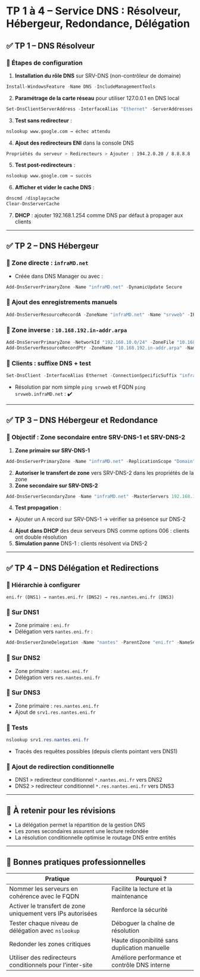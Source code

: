 # TP 1 à 4 – Service DNS : Résolveur, Hébergeur, Redondance, Délégation

## ✅ TP 1 – DNS Résolveur

### 🔹 Étapes de configuration

1. **Installation du rôle DNS** sur SRV-DNS (non-contrôleur de domaine)

```powershell
Install-WindowsFeature -Name DNS -IncludeManagementTools
```

2. **Paramétrage de la carte réseau** pour utiliser 127.0.0.1 en DNS local

```powershell
Set-DnsClientServerAddress -InterfaceAlias "Ethernet" -ServerAddresses 127.0.0.1
```

3. **Test sans redirecteur** :

```bash
nslookup www.google.com → échec attendu
```

4. **Ajout des redirecteurs ENI** dans la console DNS

```bash
Propriétés du serveur > Redirecteurs > Ajouter : 194.2.0.20 / 8.8.8.8
```

5. **Test post-redirecteurs** :

```bash
nslookup www.google.com → succès
```

6. **Afficher et vider le cache DNS** :

```powershell
dnscmd /displaycache
Clear-DnsServerCache
```

7. **DHCP** : ajouter 192.168.1.254 comme DNS par défaut à propager aux clients

---

## ✅ TP 2 – DNS Hébergeur

### 🔹 Zone directe : `infraMD.net`

- Créée dans DNS Manager ou avec :

```powershell
Add-DnsServerPrimaryZone -Name "infraMD.net" -DynamicUpdate Secure
```

### 🔹 Ajout des enregistrements manuels

```powershell
Add-DnsServerResourceRecordA -ZoneName "infraMD.net" -Name "srvweb" -IPv4Address "192.168.10.10"
```

### 🔹 Zone inverse : `10.168.192.in-addr.arpa`

```powershell
Add-DnsServerPrimaryZone -NetworkId "192.168.10.0/24" -ZoneFile "10.168.192.in-addr.arpa.dns"
Add-DnsServerResourceRecordPtr -ZoneName "10.168.192.in-addr.arpa" -Name "10" -PtrDomainName "srvweb.infraMD.net"
```

### 🔹 Clients : suffixe DNS + test

```powershell
Set-DnsClient -InterfaceAlias Ethernet -ConnectionSpecificSuffix "infraMD.net"
```

- Résolution par nom simple `ping srvweb` et FQDN `ping srvweb.infraMD.net` : ✔️

---

## ✅ TP 3 – DNS Hébergeur et Redondance

### 🔹 Objectif : Zone secondaire entre SRV-DNS-1 et SRV-DNS-2

1. **Zone primaire sur SRV-DNS-1**

```powershell
Add-DnsServerPrimaryZone -Name "infraMD.net" -ReplicationScope "Domain"
```

2. **Autoriser le transfert de zone** vers SRV-DNS-2 dans les propriétés de la zone
3. **Zone secondaire sur SRV-DNS-2**

```powershell
Add-DnsServerSecondaryZone -Name "infraMD.net" -MasterServers 192.168.10.1
```

4. **Test propagation** :

- Ajouter un A record sur SRV-DNS-1 → vérifier sa présence sur DNS-2

4. **Ajout dans DHCP** des deux serveurs DNS comme options 006 : clients ont double résolution
5. **Simulation panne** DNS-1 : clients résolvent via DNS-2

---

## ✅ TP 4 – DNS Délégation et Redirections

### 🔹 Hiérarchie à configurer

```
eni.fr (DNS1) → nantes.eni.fr (DNS2) → res.nantes.eni.fr (DNS3)
```

### 🔹 Sur DNS1

- Zone primaire : `eni.fr`
- Délégation vers `nantes.eni.fr` :

```powershell
Add-DnsServerZoneDelegation -Name "nantes" -ParentZone "eni.fr" -NameServer "dns2.eni.fr" -IPAddress "10.0.0.2"
```

### 🔹 Sur DNS2

- Zone primaire : `nantes.eni.fr`
- Délégation vers `res.nantes.eni.fr`

### 🔹 Sur DNS3

- Zone primaire : `res.nantes.eni.fr`
- Ajout de `srv1.res.nantes.eni.fr`

### 🔹 Tests

```powershell
nslookup srv1.res.nantes.eni.fr
```

- Tracés des requêtes possibles (depuis clients pointant vers DNS1)

### 🔹 Ajout de redirection conditionnelle

- DNS1 > redirecteur conditionnel `*.nantes.eni.fr` vers DNS2
- DNS2 > redirecteur conditionnel `*.res.nantes.eni.fr` vers DNS3

---

## 🧠 À retenir pour les révisions

- La délégation permet la répartition de la gestion DNS
- Les zones secondaires assurent une lecture redondée
- La résolution conditionnelle optimise le routage DNS entre entités

---

## 📌 Bonnes pratiques professionnelles

|Pratique|Pourquoi ?|
|---|---|
|Nommer les serveurs en cohérence avec le FQDN|Facilite la lecture et la maintenance|
|Activer le transfert de zone uniquement vers IPs autorisées|Renforce la sécurité|
|Tester chaque niveau de délégation avec `nslookup`|Déboguer la chaîne de résolution|
|Redonder les zones critiques|Haute disponibilité sans duplication manuelle|
|Utiliser des redirecteurs conditionnels pour l’inter-site|Améliore performance et contrôle DNS interne|
